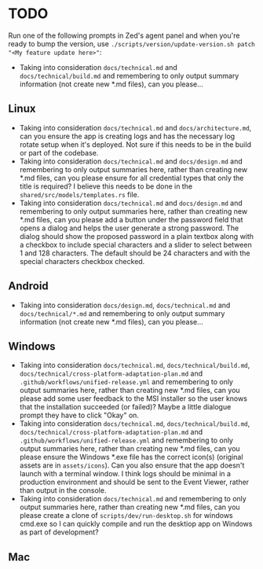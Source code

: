 # TODO

Run one of the following prompts in Zed's agent panel and when you're ready to bump the version, use `./scripts/version/update-version.sh patch "<My feature update here>"`:

- Taking into consideration `docs/technical.md` and `docs/technical/build.md` and remembering to only output summary information (not create new *.md files), can you please...



## Linux
- Taking into consideration `docs/technical.md` and `docs/architecture.md`, can you ensure the app is creating logs and has the necessary log rotate setup when it's deployed. Not sure if this needs to be in the build or part of the codebase.
- Taking into consideration `docs/technical.md` and `docs/design.md` and remembering to only output summaries here, rather than creating new *.md files, can you please ensure for all credential types that only the title is required? I believe this needs to be done in the `shared/src/models/templates.rs` file.
- Taking into consideration `docs/technical.md` and `docs/design.md` and remembering to only output summaries here, rather than creating new *.md files, can you please add a button under the password field that opens a dialog and helps the user generate a strong password. The dialog should show the proposed password in a plain textbox along with a checkbox to include special characters and a slider to select between 1 and 128 characters. The default should be 24 characters and with the special characters checkbox checked.



## Android
- Taking into consideration `docs/design.md`, `docs/technical.md` and `docs/technical/*.md` and remembering to only output summary information (not create new *.md files), can you please...



## Windows
- Taking into consideration `docs/technical.md`, `docs/technical/build.md`, `docs/technical/cross-platform-adaptation-plan.md` and `.github/workflows/unified-release.yml` and remembering to only output summaries here, rather than creating new *.md files, can you please add some user feedback to the MSI installer so the user knows that the installation succeeded (or failed)? Maybe a little dialogue prompt they have to click "Okay" on.
- Taking into consideration `docs/technical.md`, `docs/technical/build.md`, `docs/technical/cross-platform-adaptation-plan.md` and `.github/workflows/unified-release.yml` and remembering to only output summaries here, rather than creating new *.md files, can you please ensure the Windows *.exe file has the correct icon(s) (original assets are in `assets/icons`). Can you also ensure that the app doesn't launch with a terminal window. I think logs should be minimal in a production environment and should be sent to the Event Viewer, rather than output in the console.
- Taking into consideration `docs/technical.md` and remembering to only output summaries here, rather than creating new *.md files, can you please create a clone of `scripts/dev/run-desktop.sh` for windows cmd.exe so I can quickly compile and run the desktiop app on Windows as part of development?


## Mac
